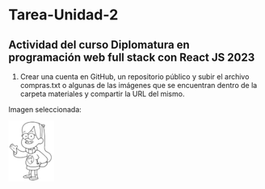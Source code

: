 # Tarea-Unidad-2

## Actividad del curso Diplomatura en programación web full stack con React JS 2023

1. Crear una cuenta en GitHub, un repositorio público y subir el archivo compras.txt o algunas de las imágenes que se encuentran dentro de la carpeta materiales y compartir la URL del mismo.

Imagen seleccionada:

<a href="https://raw.githubusercontent.com/Mariancras/Curso-Programacion-web/main/Tareas/Modulo%201/Unidad%202/" target="Mabelita"> <img src="mabel.png" width="90" height="120"/></a> 
